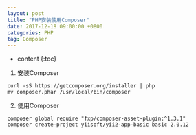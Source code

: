 ```yaml
---
layout: post
title: "PHP安装使用Composer"
date: 2017-12-18 09:00:00 +0800 
categories: PHP
tag: Composer
---
```

* content
{:toc}

1. 安装Composer

```
curl -sS https://getcomposer.org/installer | php
mv composer.phar /usr/local/bin/composer
```

2. 使用Composer

```
composer global require "fxp/composer-asset-plugin:^1.3.1"
composer create-project yiisoft/yii2-app-basic basic 2.0.12
```